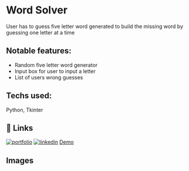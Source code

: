
# Word Solver

User has to guess five letter word generated to build the  missing word by guessing one letter at a time
## Notable features: 
- Random five letter word generator
- Input box for user to input a letter
- List of users wrong guesses


## Techs used: 
Python, Tkinter
## 🔗 Links
[![portfolio](https://img.shields.io/badge/my_portfolio-000?style=for-the-badge&logo=ko-fi&logoColor=white)](https://katherinempeterson.com/)
[![linkedin](https://img.shields.io/badge/linkedin-0A66C2?style=for-the-badge&logo=linkedin&logoColor=white)](https://www.linkedin.com/in/sergio-mendoza-software-developer/)
[Demo](https://replit.com/@sergiomendozer/Word-Solver?v=1)


## Images